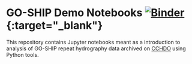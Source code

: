 # GO-SHIP Demo Notebooks [![Binder](https://mybinder.org/badge_logo.svg)](https://mybinder.org/v2/gh/cchdo/demo_notebooks/HEAD){:target="_blank"}

This repository contains Jupyter notebooks meant as a introduction to analysis of GO-SHIP repeat hydrography data archived on [CCHDO](https://cchdo.ucsd.edu) using Python tools.


